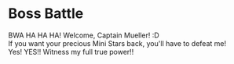 # Boss Battle


BWA HA HA HA! Welcome, Captain Mueller! :D    
If you want your precious Mini Stars back, you'll have to defeat me!  
Yes! YES!! Witness my full true power!!



